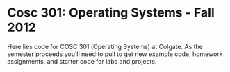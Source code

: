 Cosc 301: Operating Systems - Fall 2012
=======================================

Here lies code for COSC 301 (Operating Systems) at Colgate.  As the
semester proceeds you'll need to pull to get new example code, homework assignments, and starter code for labs and projects.
